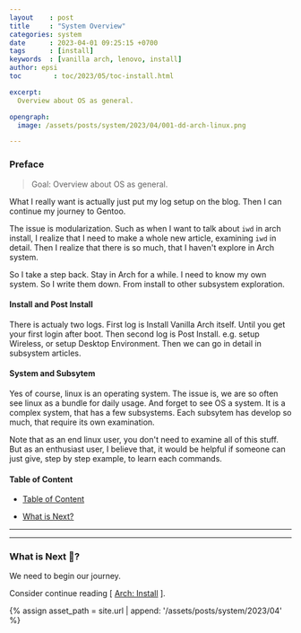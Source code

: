 ```yaml
---
layout    : post
title     : "System Overview"
categories: system
date      : 2023-04-01 09:25:15 +0700
tags      : [install]
keywords  : [vanilla arch, lenovo, install]
author: epsi
toc        : toc/2023/05/toc-install.html

excerpt:
  Overview about OS as general.

opengraph:
  image: /assets/posts/system/2023/04/001-dd-arch-linux.png

---
```


### Preface

> Goal: Overview about OS as general.

What I really want is actually just put my log setup on the blog. Then I can continue my journey to Gentoo.

The issue is modularization.
Such as when I want  to talk about `iwd`
in arch install,
I realize that I need to make a whole new article, examining `iwd` in detail.
Then I realize that there is so much,
that I haven't explore in Arch system.

So I take a step back.
Stay in Arch for a while.
I need to know my own system.
So I write them down.
From install to other subsystem exploration.

#### Install and Post Install

There is actualy two logs.
First log is Install Vanilla Arch itself. Until you get your first login after boot.
Then second log is Post Install. e.g. setup Wireless, or setup Desktop Environment.
Then we can go in detail in subsystem articles.

#### System and Subsytem

Yes of course, linux is an operating system.
The issue is, we are so often see linux as a bundle for daily usage.
And forget to see OS a system.
It is a complex system, that has a few subsystems.
Each subsytem has develop so much,
that require its own examination.

Note that as an end linux user,
you don't need to examine all of this stuff.
But as an enthusiast user, I believe that,
it would be helpful if someone can just give,
step by step example, to learn each commands.

<a name="toc"></a>

#### Table of Content

* [Table of Content](#toc)


* [What is Next?](#whats-next)

-- -- --


-- -- --

<a name="whats-next"></a>

### What is Next 🤔?

We need to begin our journey.

Consider continue reading [ [Arch: Install][local-whats-next] ].

[//]: <> ( -- -- -- links below -- -- -- )

{% assign asset_path = site.url | append: '/assets/posts/system/2023/04' %}

[local-whats-next]: /system/2023/04/03/arch-install.html
